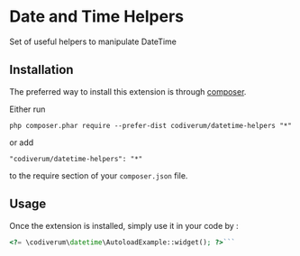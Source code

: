 Date and Time Helpers
=====================
Set of useful helpers to manipulate DateTime

Installation
------------

The preferred way to install this extension is through [composer](http://getcomposer.org/download/).

Either run

```
php composer.phar require --prefer-dist codiverum/datetime-helpers "*"
```

or add

```
"codiverum/datetime-helpers": "*"
```

to the require section of your `composer.json` file.


Usage
-----

Once the extension is installed, simply use it in your code by  :

```php
<?= \codiverum\datetime\AutoloadExample::widget(); ?>```